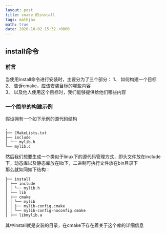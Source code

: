 ```yaml
---
layout: post
title: cmake 的install
tags: mathjax
math: true
date: 2020-10-02 15:32 +0800
---
```


## install命令  
### 前言
当使用install命令进行安装时，主要分为了三个部分： 
1、 如何构建一个目标  
2、 告诉cmake，应该安装目标的哪些内容  
3、 以及他人使用这个目标时，我们能够提供给他们哪些内容  

### 一个简单的构建示例  
假设拥有一个如下示例的源代码结构  
```plaintext
.
├── CMakeLists.txt
├── include
│ └── mylib.h
└── mylib.c
```
然后我们想要生成一个类似于linux下的源代码管理方式，即头文件放在include下，动态库以及静态库放在lib下，二进制可执行文件放在bin目录下  
那么就如同如下结构：  
```plaintext
├── install
│ ├── include
│ │ └── mylib.h
│ └── lib
│ ├── cmake
│ │ └── mylib
│ │ ├── mylib-config.cmake
│ │ └── mylib-config-noconfig.cmake
│ ├── libmylib.a
```
其中install就是安装的目录，在cmake下存在着关于这个库的详细信息  
